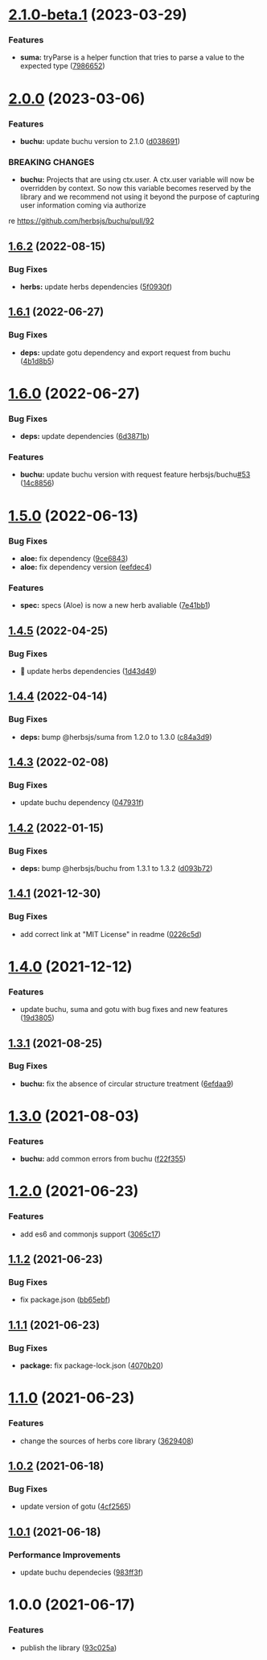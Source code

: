 # [2.1.0-beta.1](https://github.com/herbsjs/herbs/compare/v2.0.0...v2.1.0-beta.1) (2023-03-29)


### Features

* **suma:** tryParse is a helper function that tries to parse a value to the expected type ([7986652](https://github.com/herbsjs/herbs/commit/798665215c55e4254fdb315055c10658f24c479f))

# [2.0.0](https://github.com/herbsjs/herbs/compare/v1.6.2...v2.0.0) (2023-03-06)


### Features

* **buchu:** update buchu version to 2.1.0 ([d038691](https://github.com/herbsjs/herbs/commit/d0386914263f4ebd4cca85e0cdc088930a7c199e))


### BREAKING CHANGES

* **buchu:** Projects that are using ctx.user. A ctx.user variable will now be overridden by
context. So now this variable becomes reserved by the library and we recommend not using it beyond
the purpose of capturing user information coming via authorize

re https://github.com/herbsjs/buchu/pull/92

## [1.6.2](https://github.com/herbsjs/herbs/compare/v1.6.1...v1.6.2) (2022-08-15)


### Bug Fixes

* **herbs:** update herbs dependencies ([5f0930f](https://github.com/herbsjs/herbs/commit/5f0930fd5fdd2fa80ba23e3d4152d4545b1a3c55))

## [1.6.1](https://github.com/herbsjs/herbs/compare/v1.6.0...v1.6.1) (2022-06-27)


### Bug Fixes

* **deps:** update gotu dependency and export request from buchu ([4b1d8b5](https://github.com/herbsjs/herbs/commit/4b1d8b532ee62a682f3227ea1d55f346ec3b4cfb))

# [1.6.0](https://github.com/herbsjs/herbs/compare/v1.5.0...v1.6.0) (2022-06-27)


### Bug Fixes

* **deps:** update dependencies ([6d3871b](https://github.com/herbsjs/herbs/commit/6d3871b6e49c1e028465d55249f86783b44ca9ce))


### Features

* **buchu:** update buchu version with request feature herbsjs/buchu[#53](https://github.com/herbsjs/herbs/issues/53) ([14c8856](https://github.com/herbsjs/herbs/commit/14c8856d94cda9403c51ce42ed0e7da6eff2a1ec))

# [1.5.0](https://github.com/herbsjs/herbs/compare/v1.4.5...v1.5.0) (2022-06-13)


### Bug Fixes

* **aloe:** fix dependency ([9ce6843](https://github.com/herbsjs/herbs/commit/9ce6843425a183fa7192e42bd03c1837b5d06aca))
* **aloe:** fix dependency version ([eefdec4](https://github.com/herbsjs/herbs/commit/eefdec4c1572a772e6cde2da2721ce98f2a1e8b6))


### Features

* **spec:** specs (Aloe) is now a new herb avaliable ([7e41bb1](https://github.com/herbsjs/herbs/commit/7e41bb1af4ad6f5726fff8cc880741b56a15df78))

## [1.4.5](https://github.com/herbsjs/herbs/compare/v1.4.4...v1.4.5) (2022-04-25)


### Bug Fixes

* 🐛 update herbs dependencies ([1d43d49](https://github.com/herbsjs/herbs/commit/1d43d497add426a84dd268f0aaa25987235ebae5))

## [1.4.4](https://github.com/herbsjs/herbs/compare/v1.4.3...v1.4.4) (2022-04-14)


### Bug Fixes

* **deps:** bump @herbsjs/suma from 1.2.0 to 1.3.0 ([c84a3d9](https://github.com/herbsjs/herbs/commit/c84a3d9f6f038f65d6dff08a03a4ed8618009dc9))

## [1.4.3](https://github.com/herbsjs/herbs/compare/v1.4.2...v1.4.3) (2022-02-08)


### Bug Fixes

* update buchu dependency ([047931f](https://github.com/herbsjs/herbs/commit/047931ffbdf1e1a989f0adf75ac6ba59c1db1e49))

## [1.4.2](https://github.com/herbsjs/herbs/compare/v1.4.1...v1.4.2) (2022-01-15)


### Bug Fixes

* **deps:** bump @herbsjs/buchu from 1.3.1 to 1.3.2 ([d093b72](https://github.com/herbsjs/herbs/commit/d093b72fb833bc45339fec852fbcd11ea3b441ff))

## [1.4.1](https://github.com/herbsjs/herbs/compare/v1.4.0...v1.4.1) (2021-12-30)


### Bug Fixes

* add correct link at "MIT License" in readme ([0226c5d](https://github.com/herbsjs/herbs/commit/0226c5dcf7290931171c14630de87768d70a1d76))

# [1.4.0](https://github.com/herbsjs/herbs/compare/v1.3.1...v1.4.0) (2021-12-12)


### Features

* update buchu, suma and gotu with bug fixes and new features ([19d3805](https://github.com/herbsjs/herbs/commit/19d3805bf04596d146cc383516e069fd0dd29c4a))

## [1.3.1](https://github.com/herbsjs/herbs/compare/v1.3.0...v1.3.1) (2021-08-25)


### Bug Fixes

* **buchu:** fix the absence of circular structure treatment ([6efdaa9](https://github.com/herbsjs/herbs/commit/6efdaa9e46412e9e02274ecf2a270ae2ca7abdc7))

# [1.3.0](https://github.com/herbsjs/herbs/compare/v1.2.0...v1.3.0) (2021-08-03)


### Features

* **buchu:** add common errors from buchu ([f22f355](https://github.com/herbsjs/herbs/commit/f22f355b44260e0e7a029c2cd43aaba94b1fbb57))

# [1.2.0](https://github.com/herbsjs/herbs/compare/v1.1.2...v1.2.0) (2021-06-23)


### Features

* add es6 and commonjs support ([3065c17](https://github.com/herbsjs/herbs/commit/3065c17a9cac39dd5a75040167514c940dff56ed))

## [1.1.2](https://github.com/herbsjs/herbs/compare/v1.1.1...v1.1.2) (2021-06-23)


### Bug Fixes

* fix package.json ([bb65ebf](https://github.com/herbsjs/herbs/commit/bb65ebfde96c280e5184259cc4de6d3b16db88aa))

## [1.1.1](https://github.com/herbsjs/herbs/compare/v1.1.0...v1.1.1) (2021-06-23)


### Bug Fixes

* **package:** fix package-lock.json ([4070b20](https://github.com/herbsjs/herbs/commit/4070b205035e41ed583cd4e1a21c528150407dfd))

# [1.1.0](https://github.com/herbsjs/herbs/compare/v1.0.2...v1.1.0) (2021-06-23)


### Features

* change the sources of herbs core library ([3629408](https://github.com/herbsjs/herbs/commit/362940803466e8342efaf21090c005a3e3cdd66c))

## [1.0.2](https://github.com/herbsjs/herbs/compare/v1.0.1...v1.0.2) (2021-06-18)


### Bug Fixes

* update version of gotu ([4cf2565](https://github.com/herbsjs/herbs/commit/4cf25653942751556e2073bd1e0239c4cf945287))

## [1.0.1](https://github.com/herbsjs/herbs/compare/v1.0.0...v1.0.1) (2021-06-18)


### Performance Improvements

* update buchu dependecies ([983ff3f](https://github.com/herbsjs/herbs/commit/983ff3f1e7844783400ea06efedc7e8b1b98775c))

# 1.0.0 (2021-06-17)


### Features

* publish the library ([93c025a](https://github.com/jhomarolo/herbs/commit/93c025ab76707c3cbd7c04c8561907221e348cb8))
